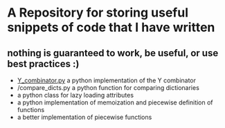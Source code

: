 # A Repository for storing useful snippets of code that I have written
## nothing is guaranteed to work, be useful, or use best practices :)

- [Y_combinator.py](Y_combinator.py) a python implementation of the Y combinator
- /compare_dicts.py a python function for comparing dictionaries
- a python class for lazy loading attributes
- a python implementation of memoization and piecewise definition of functions
- a better implementation of piecewise functions
